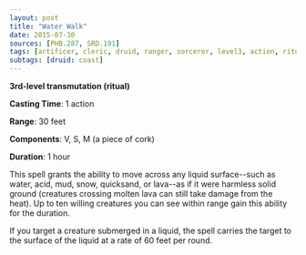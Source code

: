 ```yaml
---
layout: post
title: "Water Walk"
date: 2015-07-30
sources: [PHB.287, SRD.191]
tags: [artificer, cleric, druid, ranger, sorcerer, level3, action, ritual, transmutation]
subtags: [druid: coast]
---
```


**3rd-level transmutation (ritual)**

**Casting Time**: 1 action

**Range**: 30 feet

**Components**: V, S, M (a piece of cork)

**Duration**: 1 hour

This spell grants the ability to move across any liquid surface--such as water, acid, mud, snow, quicksand, or lava--as if it were harmless solid ground (creatures crossing molten lava can still take damage from the heat). Up to ten willing creatures you can see within range gain this ability for the duration.

If you target a creature submerged in a liquid, the spell carries the target to the surface of the liquid at a rate of 60 feet per round.
